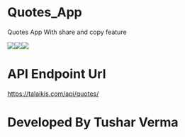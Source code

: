 # Quotes_App
Quotes App With share and copy feature

![](https://firebasestorage.googleapis.com/v0/b/database-5a4bd.appspot.com/o/Screenshot_2018-07-05-22-30-32-072_com.androidgits.quotes.png?alt=media&token=0d7a8bf3-4241-4dea-b6c2-0cbeec4810bc)![](https://firebasestorage.googleapis.com/v0/b/database-5a4bd.appspot.com/o/Screenshot_2018-07-05-22-31-12-405_com.androidgits.quotes.png?alt=media&token=028fb0bd-93c9-4035-908b-5a548eaa9e1e)![](https://firebasestorage.googleapis.com/v0/b/database-5a4bd.appspot.com/o/Screenshot_2018-07-05-22-31-18-652_android.png?alt=media&token=c8ccbdfd-6aa3-41a1-8f85-dba9c8b24934)

# API Endpoint Url
https://talaikis.com/api/quotes/

# Developed By Tushar Verma

